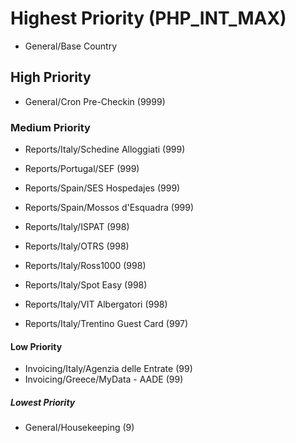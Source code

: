 # Highest Priority (PHP_INT_MAX)

- General/Base Country

## High Priority

- General/Cron Pre-Checkin (9999)

### Medium Priority

- Reports/Italy/Schedine Alloggiati (999)
- Reports/Portugal/SEF              (999)
- Reports/Spain/SES Hospedajes      (999)
- Reports/Spain/Mossos d'Esquadra   (999)

- Reports/Italy/ISPAT           (998)
- Reports/Italy/OTRS            (998)
- Reports/Italy/Ross1000        (998)
- Reports/Italy/Spot Easy       (998)
- Reports/Italy/VIT Albergatori (998)

- Reports/Italy/Trentino Guest Card (997)

#### Low Priority

- Invoicing/Italy/Agenzia delle Entrate (99)
- Invoicing/Greece/MyData - AADE        (99)

##### Lowest Priority

- General/Housekeeping (9)